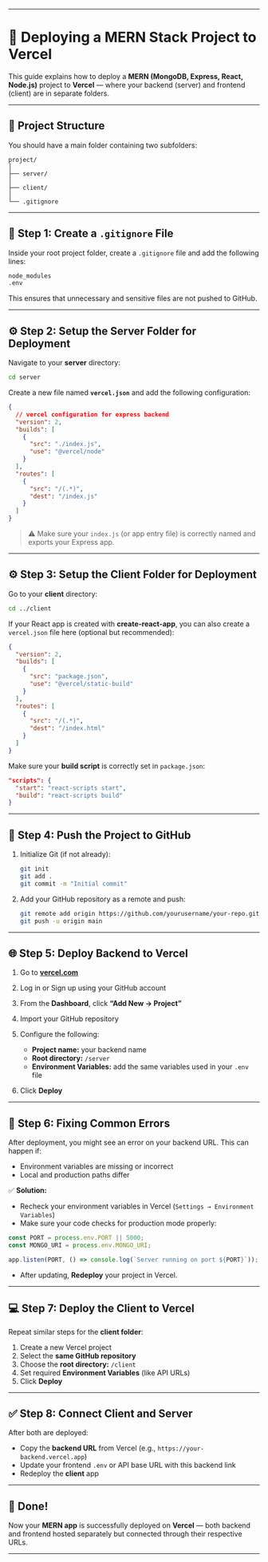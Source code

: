 
---

# 🚀 Deploying a MERN Stack Project to Vercel

This guide explains how to deploy a **MERN (MongoDB, Express, React, Node.js)** project to **Vercel** — where your backend (server) and frontend (client) are in separate folders.

---

## 📁 Project Structure

You should have a main folder containing two subfolders:

```
project/
│
├── server/
│
├── client/
│
└── .gitignore
```

---

## 📝 Step 1: Create a `.gitignore` File

Inside your root project folder, create a `.gitignore` file and add the following lines:

```bash
node_modules
.env
```

This ensures that unnecessary and sensitive files are not pushed to GitHub.

---

## ⚙️ Step 2: Setup the Server Folder for Deployment

Navigate to your **server** directory:

```bash
cd server
```

Create a new file named **`vercel.json`** and add the following configuration:

```json
{
  // vercel configuration for express backend
  "version": 2,
  "builds": [
    {
      "src": "./index.js",
      "use": "@vercel/node"
    }
  ],
  "routes": [
    {
      "src": "/(.*)",
      "dest": "/index.js"
    }
  ]
}
```

> ⚠️ Make sure your `index.js` (or app entry file) is correctly named and exports your Express app.

---

## ⚙️ Step 3: Setup the Client Folder for Deployment

Go to your **client** directory:

```bash
cd ../client
```

If your React app is created with **create-react-app**, you can also create a `vercel.json` file here (optional but recommended):

```json
{
  "version": 2,
  "builds": [
    {
      "src": "package.json",
      "use": "@vercel/static-build"
    }
  ],
  "routes": [
    {
      "src": "/(.*)",
      "dest": "/index.html"
    }
  ]
}
```

Make sure your **build script** is correctly set in `package.json`:

```json
"scripts": {
  "start": "react-scripts start",
  "build": "react-scripts build"
}
```

---

## 💾 Step 4: Push the Project to GitHub

1. Initialize Git (if not already):

   ```bash
   git init
   git add .
   git commit -m "Initial commit"
   ```

2. Add your GitHub repository as a remote and push:

   ```bash
   git remote add origin https://github.com/yourusername/your-repo.git
   git push -u origin main
   ```

---

## 🌐 Step 5: Deploy Backend to Vercel

1. Go to **[vercel.com](https://vercel.com)**
2. Log in or Sign up using your GitHub account
3. From the **Dashboard**, click **“Add New → Project”**
4. Import your GitHub repository
5. Configure the following:

   - **Project name:** your backend name
   - **Root directory:** `/server`
   - **Environment Variables:** add the same variables used in your `.env` file

6. Click **Deploy**

---

## 🧩 Step 6: Fixing Common Errors

After deployment, you might see an error on your backend URL.
This can happen if:

- Environment variables are missing or incorrect
- Local and production paths differ

✅ **Solution:**

- Recheck your environment variables in Vercel (`Settings → Environment Variables`)
- Make sure your code checks for production mode properly:

```js
const PORT = process.env.PORT || 5000;
const MONGO_URI = process.env.MONGO_URI;

app.listen(PORT, () => console.log(`Server running on port ${PORT}`));
```

- After updating, **Redeploy** your project in Vercel.

---

## 💻 Step 7: Deploy the Client to Vercel

Repeat similar steps for the **client folder**:

1. Create a new Vercel project
2. Select the **same GitHub repository**
3. Choose the **root directory:** `/client`
4. Set required **Environment Variables** (like API URLs)
5. Click **Deploy**

---

## ✅ Step 8: Connect Client and Server

After both are deployed:

- Copy the **backend URL** from Vercel (e.g., `https://your-backend.vercel.app`)
- Update your frontend `.env` or API base URL with this backend link
- Redeploy the **client** app

---

## 🎉 Done!

Now your **MERN app** is successfully deployed on **Vercel** — both backend and frontend hosted separately but connected through their respective URLs.

---
